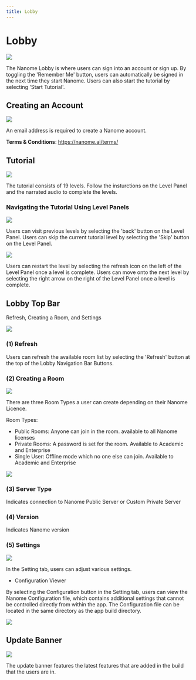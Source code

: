 ```yaml
---
title: Lobby
---
```


# Lobby

![](/assets/compressed/navigating-page/Lobby.jpg)

The Nanome Lobby is where users can sign into an account or sign up. By toggling the 'Remember Me' button, users can automatically be signed in the next time they start Nanome. Users can also start the tutorial by selecting 'Start Tutorial'.

## Creating an Account

![](/assets/compressed/navigating-page/Lobby-Signup.jpg)

An email address is required to create a Nanome account.

**Terms & Conditions**: https://nanome.ai/terms/

## Tutorial

![](/assets/compressed/navigating-page/Lobby-Tutorial.jpg)

The tutorial consists of 19 levels. Follow the insturctions on the Level Panel and the narrated audio to complete the levels.

### Navigating the Tutorial Using Level Panels

![](/assets/compressed/navigating-page/Lobby-Tutorial-Grab.jpg)

Users can visit previous levels by selecting the 'back' button on the Level Panel. Users can skip the current tutorial level by selecting the 'Skip' button on the Level Panel.

![](/assets/compressed/navigating-page/Lobby-Tutorial-Complete.jpg)

Users can restart the level by selecting the refresh icon on the left of the Level Panel once a level is complete. Users can move onto the next level by selecting the right arrow on the right of the Level Panel once a level is complete.

## Lobby Top Bar

Refresh, Creating a Room, and Settings

![](/assets/compressed/navigating-page/Lobby-Navigation.jpg)

### (1) Refresh

Users can refresh the available room list by selecting the 'Refresh' button at the top of the Lobby Navigation Bar Buttons.

### (2) Creating a Room

![](/assets/compressed/navigating-page/Lobby-CreateRoom.jpg)

There are three Room Types a user can create depending on their Nanome Licence.

Room Types:

- Public Rooms: Anyone can join in the room. available to all Nanome licenses
- Private Rooms: A password is set for the room. Available to Academic and Enterprise
- Single User: Offline mode which no one else can join. Available to Academic and Enterprise

![](/assets/compressed/navigating-page/Lobby-ServerTypeAndVersion.jpg)

### (3) Server Type

Indicates connection to Nanome Public Server or Custom Private Server

### (4) Version

Indicates Nanome version

### (5) Settings

![](/assets/compressed/navigating-page/Lobby-Setting.jpg)

In the Setting tab, users can adjust various settings.

- Configuration Viewer

By selecting the Configuration button in the Setting tab, users can view the Nanome Configuration file, which contains additional settings that cannot be controlled directly from within the app. The Configuration file can be located in the same directory as the app build directory.

![](/assets/compressed/navigating-page/Lobby-ConfigurationViewer.jpg)

## Update Banner

![](/assets/compressed/navigating-page/Lobby-UpdateBanner.jpg)

The update banner features the latest features that are added in the build that the users are in.
